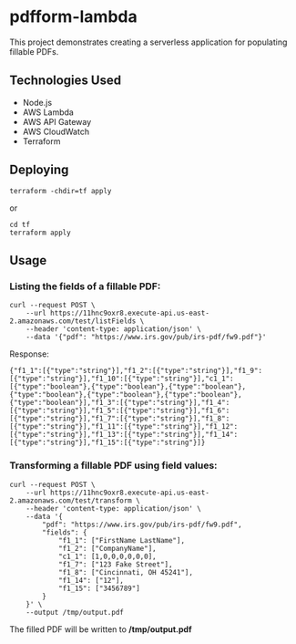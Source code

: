 # pdfform-lambda

This project demonstrates creating a serverless application for populating fillable PDFs.

## Technologies Used

* Node.js
* AWS Lambda
* AWS API Gateway
* AWS CloudWatch
* Terraform

## Deploying

```
terraform -chdir=tf apply
```
or
```
cd tf
terraform apply
```

## Usage

### Listing the fields of a fillable PDF:

```
curl --request POST \
    --url https://11hnc9oxr8.execute-api.us-east-2.amazonaws.com/test/listFields \
    --header 'content-type: application/json' \
    --data '{"pdf": "https://www.irs.gov/pub/irs-pdf/fw9.pdf"}'
```

Response:
```
{"f1_1":[{"type":"string"}],"f1_2":[{"type":"string"}],"f1_9":[{"type":"string"}],"f1_10":[{"type":"string"}],"c1_1":[{"type":"boolean"},{"type":"boolean"},{"type":"boolean"},{"type":"boolean"},{"type":"boolean"},{"type":"boolean"},{"type":"boolean"}],"f1_3":[{"type":"string"}],"f1_4":[{"type":"string"}],"f1_5":[{"type":"string"}],"f1_6":[{"type":"string"}],"f1_7":[{"type":"string"}],"f1_8":[{"type":"string"}],"f1_11":[{"type":"string"}],"f1_12":[{"type":"string"}],"f1_13":[{"type":"string"}],"f1_14":[{"type":"string"}],"f1_15":[{"type":"string"}]}
```

### Transforming a fillable PDF using field values:

```
curl --request POST \
    --url https://11hnc9oxr8.execute-api.us-east-2.amazonaws.com/test/transform \
    --header 'content-type: application/json' \
    --data '{
        "pdf": "https://www.irs.gov/pub/irs-pdf/fw9.pdf",
        "fields": {
            "f1_1": ["FirstName LastName"],
            "f1_2": ["CompanyName"],
            "c1_1": [1,0,0,0,0,0,0],
            "f1_7": ["123 Fake Street"],
            "f1_8": ["Cincinnati, OH 45241"],
            "f1_14": ["12"],
            "f1_15": ["3456789"]
        }
    }' \
    --output /tmp/output.pdf
```

The filled PDF will be written to **/tmp/output.pdf**

